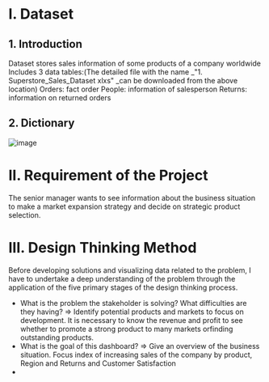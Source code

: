 # I. Dataset
## 1. Introduction
Dataset stores sales information of some products of a company worldwide
Includes 3 data tables:(The detailed file with the name _"1. Superstore_Sales_Dataset xlxs" _can be downloaded from the above location)
      Orders: fact order
      People: information of salesperson
      Returns: information on returned orders
## 2. Dictionary
![image](https://github.com/DucAnh212/Global-Superstore-Strategic-Market-Expansion-Product-Selection/assets/151928789/7f86e211-921a-467a-aec8-1a6c756ba0ce)
# II. Requirement of the Project
The senior manager wants to see information about the business situation to make a market expansion strategy and decide on strategic product selection.
# III. Design Thinking Method
Before developing solutions and visualizing data related to the problem, I have to undertake a deep understanding of the problem through the application of the five primary stages of the design thinking process.
- What is the problem the stakeholder is solving? What difficulties are they having?
=> Identify potential products and markets to focus on development. It is necessary to know the revenue and profit to see whether to promote a strong product to many markets orfinding outstanding products.
- What is the goal of this dashboard?
=> Give an overview of the business situation. Focus index of increasing sales of the company by product, Region and Returns and Customer Satisfaction
- 
